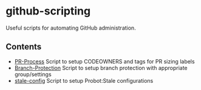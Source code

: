 # github-scripting
Useful scripts for automating GitHub administration.

## Contents

- [PR-Process](pr-process) Script to setup CODEOWNERS and tags for PR sizing labels
- [Branch-Protection](branch-protection) Script to setup branch protection with appropriate group/settings
- [stale-config](stale-config) Script to setup Probot:Stale configurations
